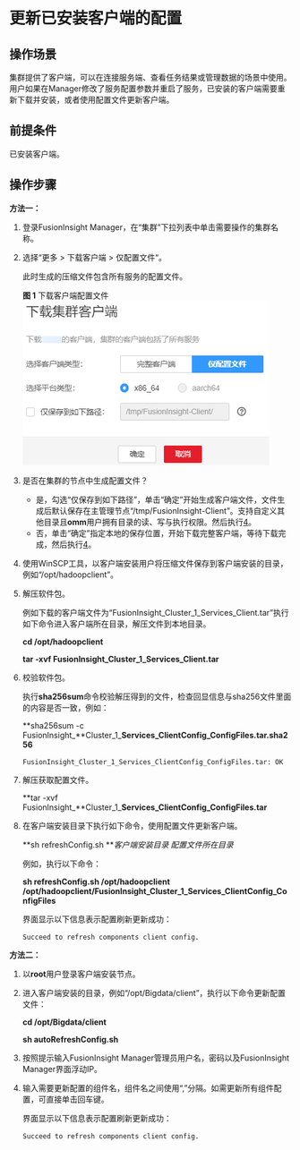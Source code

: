 # 更新已安装客户端的配置<a name="admin_guide_000173"></a>

## 操作场景<a name="zh-cn_topic_0193213946_sbdc562e5115842a693e1418b1d8b7337"></a>

集群提供了客户端，可以在连接服务端、查看任务结果或管理数据的场景中使用。用户如果在Manager修改了服务配置参数并重启了服务，已安装的客户端需要重新下载并安装，或者使用配置文件更新客户端。

## 前提条件<a name="zh-cn_topic_0193213946_s134bab097eaf4f17a5c3940fd11e97e3"></a>

已安装客户端。

## 操作步骤<a name="zh-cn_topic_0193213946_scecf662ed55548db9a0b918697f2d909"></a>

**方法一：**

1.  登录FusionInsight Manager，在“集群”下拉列表中单击需要操作的集群名称。
2.  选择“更多  \>  下载客户端  \>  仅配置文件“。

    此时生成的压缩文件包含所有服务的配置文件。

    **图 1**  下载客户端配置文件<a name="fig147701326131920"></a>  
    ![](figures/下载客户端配置文件-63.png "下载客户端配置文件-63")

3.  是否在集群的节点中生成配置文件？
    -   是，勾选“仅保存到如下路径”，单击“确定”开始生成客户端文件，文件生成后默认保存在主管理节点“/tmp/FusionInsight-Client”。支持自定义其他目录且**omm**用户拥有目录的读、写与执行权限。然后执行[4](#zh-cn_topic_0193213946_l6af983f03121493ca3526296f5b650c3)。
    -   否，单击“确定”指定本地的保存位置，开始下载完整客户端，等待下载完成，然后执行[4](#zh-cn_topic_0193213946_l6af983f03121493ca3526296f5b650c3)。

4.  <a name="zh-cn_topic_0193213946_l6af983f03121493ca3526296f5b650c3"></a>使用WinSCP工具，以客户端安装用户将压缩文件保存到客户端安装的目录，例如“/opt/hadoopclient”。
5.  解压软件包。

    例如下载的客户端文件为“FusionInsight\_Cluster\_1\_Services\_Client.tar”执行如下命令进入客户端所在目录，解压文件到本地目录。

    **cd /opt/hadoopclient**

    **tar -xvf FusionInsight\_Cluster\_1\_Services\_Client.tar**

6.  校验软件包。

    执行**sha256sum**命令校验解压得到的文件，检查回显信息与sha256文件里面的内容是否一致，例如：

    **sha256sum -c FusionInsight\_**Cluster\_1\_**Services\_ClientConfig\_ConfigFiles.tar.sha256**

    ```
    FusionInsight_Cluster_1_Services_ClientConfig_ConfigFiles.tar: OK     
    ```

7.  解压获取配置文件。

    **tar -xvf FusionInsight\_**Cluster\_1\_**Services\_ClientConfig\_ConfigFiles.tar**

8.  在客户端安装目录下执行如下命令，使用配置文件更新客户端。

    **sh refreshConfig.sh **_客户端安装目录_ _配置文件所在目录_

    例如，执行以下命令：

    **sh refreshConfig.sh /opt/hadoopclient /opt/**hadoop**client/FusionInsight\_Cluster\_1\_Services\_ClientConfig\_ConfigFiles**

    界面显示以下信息表示配置刷新更新成功：

    ```
    Succeed to refresh components client config.
    ```


**方法二：**

1.  以**root**用户登录客户端安装节点。
2.  进入客户端安装的目录，例如“/opt/Bigdata/client”，执行以下命令更新配置文件：

    **cd /opt/Bigdata/client**

    **sh autoRefreshConfig.sh**

3.  按照提示输入FusionInsight Manager管理员用户名，密码以及FusionInsight Manager界面浮动IP。
4.  输入需要更新配置的组件名，组件名之间使用“,”分隔。如需更新所有组件配置，可直接单击回车键。

    界面显示以下信息表示配置刷新更新成功：

    ```
    Succeed to refresh components client config.
    ```



